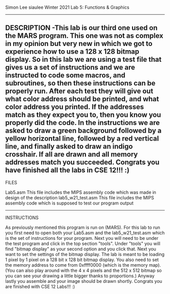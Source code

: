 Simon Lee
siaulee
Winter 2021
Lab 5: Functions & Graphics

-----------------------
DESCRIPTION
-This lab is our third one used on the MARS program. This one was not as complex in my opinion but very new in which we got to experience how to use a 128 x 128 bitmap display. So in this lab we are using a test file that gives us a set of instructions and we are instructed to code some macros, and subroutines, so then these instructions can be properly run. After each test they will give out what color address should be printed, and what color address you printed. If the addresses match as they expect you to, then you know you properly did the code. In the instructions we are asked to draw a green background followed by a yellow horizontal line, followed by a red vertical line, and finally asked to draw an indigo crosshair. If all are drawn and all memory addresses match you succeeded. Congrats you have finished all the labs in CSE 12!!! :)  
-----------------------
FILES

Lab5.asm
This file includes the MIPS assembly code which was made in design of the description
lab5_w21_test.asm
This file includes the MIPS assembly code which is supposed to test our program output


-----------------------
INSTRUCTIONS

As previously mentioned this program is run on (MARS). For this lab to run you first need to open both your Lab5.asm and the lab5_w21_test.asm which is the set of instructions for your program. Next you will need to be under the test program and click in the top section "tools". Under "tools" you will find "bitmap display" as your second option and you click that. Next you want to set the settings of the bitmap display. The lab is meant to be loading 1 pixel by 1 pixel on a 128 bit x 128 bit bitmap display. You also need to set the memory address to come from 0xffff0000 (which is the memory map). (You can also play around with the 4 x 4 pixels and the 512 x 512 bitmap so you can see your drawing a little bigger thanks to proportions.) Anyway lastly you assemble and your image should be drawn shortly. Congrats you are finished with CSE 12 Labs!!! :)